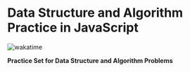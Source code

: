 # Data Structure and Algorithm Practice in JavaScript

![wakatime](https://wakatime.com/badge/github/utsavneutron/JavaScript-Data-Structures-and-Algorithm.svg)

__Practice Set for Data Structure and Algorithm Problems__
